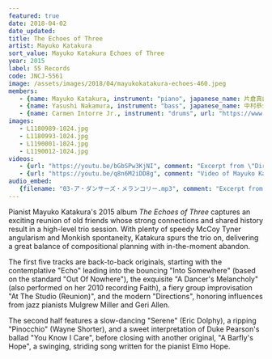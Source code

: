 ```yaml
---
featured: true
date: 2018-04-02
date_updated:
title: The Echoes of Three
artist: Mayuko Katakura
sort_value: Mayuko Katakura Echoes of Three
year: 2015
label: 55 Records
code: JNCJ-5561
image: /assets/images/2018/04/mayukokatakura-echoes-460.jpeg
members:
   - {name: Mayuko Katakura, instrument: "piano", japanese_name: 片倉真由子, url: "https://ameblo.jp/mayukokatakura/"}
   - {name: Yasushi Nakamura, instrument: "bass", japanese_name: 中村恭士, url: "https://www.yasushinakamurabass.com/"}
   - {name: Carmen Intorre Jr., instrument: "drums", url: "https://www.carmenintorrejr.com/"}
images:
   - L1180989-1024.jpg
   - L1180993-1024.jpg
   - L1190001-1024.jpg
   - L1190012-1024.jpg
videos: 
   - {url: "https://youtu.be/bGbSPw3KjNI", comment: "Excerpt from \"Directions\", the fifth track on the album"}
   - {url: "https://youtu.be/q8n6M2iDD8g", comment: "Video of Mayuko Katakura playing Herbie Hancock's \"Speak Like A Child\" in a duo setting from 2012"}
audio_embed:
   {filename: "03-ア・ダンサーズ・メランコリー.mp3", comment: "Excerpt from track three on this album, \"A Dancer's Melancholy\":"}
---
```

Pianist Mayuko Katakura's 2015 album *The Echoes of Three* captures an exciting reunion of old friends whose strong connections and shared history result in a high-level trio session. With plenty of speedy McCoy Tyner angularism and Monkish spontaneity, Katakura spurs the trio on, delivering a great balance of compositional planning with in-the-moment abandon.

The first five tracks are back-to-back originals, starting with the contemplative "Echo" leading into the bouncing "Into Somewhere" (based on the standard "Out Of Nowhere"), the exquisite "A Dancer's Melancholy" (also performed on her 2010 recording Faith), a fiery group improvisation "At The Studio (Reunion)", and the modern "Directions", honoring influences from jazz pianists Mulgrew Miller and Geri Allen.

The second half features a slow-dancing "Serene" (Eric Dolphy), a ripping "Pinocchio" (Wayne Shorter), and a sweet interpretation of Duke Pearson's ballad "You Know I Care", before closing with another original, "A Barfly's Hope", a swinging, striding song written for the pianist Elmo Hope.
